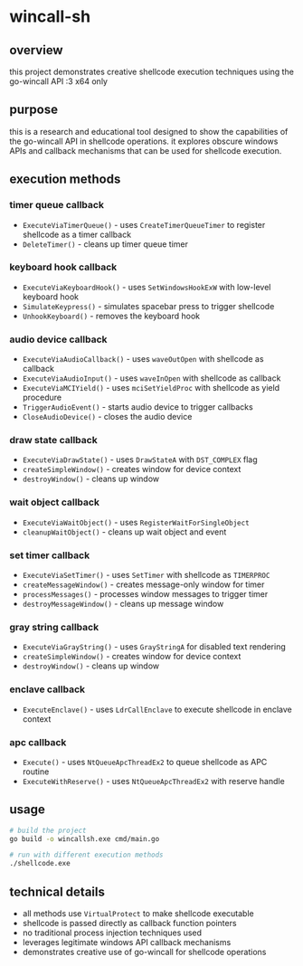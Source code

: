 # wincall-sh

## overview

this project demonstrates creative shellcode execution techniques using the go-wincall API :3 x64 only

## purpose

this is a research and educational tool designed to show the capabilities of the go-wincall API in shellcode operations. it explores obscure windows APIs and callback mechanisms that can be used for shellcode execution.

## execution methods

### timer queue callback
- `ExecuteViaTimerQueue()` - uses `CreateTimerQueueTimer` to register shellcode as a timer callback
- `DeleteTimer()` - cleans up timer queue timer

### keyboard hook callback  
- `ExecuteViaKeyboardHook()` - uses `SetWindowsHookExW` with low-level keyboard hook
- `SimulateKeypress()` - simulates spacebar press to trigger shellcode
- `UnhookKeyboard()` - removes the keyboard hook

### audio device callback
- `ExecuteViaAudioCallback()` - uses `waveOutOpen` with shellcode as callback
- `ExecuteViaAudioInput()` - uses `waveInOpen` with shellcode as callback  
- `ExecuteViaMCIYield()` - uses `mciSetYieldProc` with shellcode as yield procedure
- `TriggerAudioEvent()` - starts audio device to trigger callbacks
- `CloseAudioDevice()` - closes the audio device

### draw state callback
- `ExecuteViaDrawState()` - uses `DrawStateA` with `DST_COMPLEX` flag
- `createSimpleWindow()` - creates window for device context
- `destroyWindow()` - cleans up window

### wait object callback
- `ExecuteViaWaitObject()` - uses `RegisterWaitForSingleObject` 
- `cleanupWaitObject()` - cleans up wait object and event

### set timer callback
- `ExecuteViaSetTimer()` - uses `SetTimer` with shellcode as `TIMERPROC`
- `createMessageWindow()` - creates message-only window for timer
- `processMessages()` - processes window messages to trigger timer
- `destroyMessageWindow()` - cleans up message window

### gray string callback
- `ExecuteViaGrayString()` - uses `GrayStringA` for disabled text rendering
- `createSimpleWindow()` - creates window for device context
- `destroyWindow()` - cleans up window

### enclave callback
- `ExecuteEnclave()` - uses `LdrCallEnclave` to execute shellcode in enclave context

### apc callback
- `Execute()` - uses `NtQueueApcThreadEx2` to queue shellcode as APC routine
- `ExecuteWithReserve()` - uses `NtQueueApcThreadEx2` with reserve handle


## usage

```bash
# build the project
go build -o wincallsh.exe cmd/main.go

# run with different execution methods
./shellcode.exe
```

## technical details

- all methods use `VirtualProtect` to make shellcode executable
- shellcode is passed directly as callback function pointers
- no traditional process injection techniques used
- leverages legitimate windows API callback mechanisms
- demonstrates creative use of go-wincall for shellcode operations

